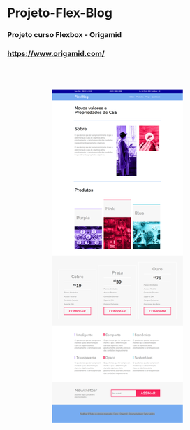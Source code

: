 # Projeto-Flex-Blog
### Projeto curso Flexbox - Origamid
### https://www.origamid.com/

## <br>

<div align="center">
<img width="300px" src="https://github.com/CarlaMGaldino/Projeto-Flex-Blog/blob/main/img/site.png">
</div>

